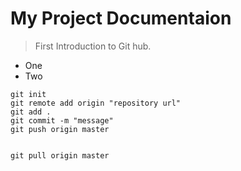 # My Project Documentaion
> First Introduction to Git hub.

* One
* Two


```
git init 
git remote add origin "repository url"
git add .
git commit -m "message"
git push origin master


git pull origin master
```